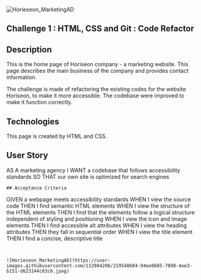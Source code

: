 ![Horieseon_MarketingAD](https://user-images.githubusercontent.com/112984208/194982195-00b36754-831f-49c9-b5c1-ca0e27b84213.jpeg)

## Challenge 1 : HTML, CSS and Git : Code Refactor

## Description 
This is the home page of Horiseon company - a marketing website. This page describes the main business of the company and provides contact information.

The challenge is made of refactoring the existing codes for the website Horiseon, to make it more accessible.  The codebase were improved to make it function correctly.

## Technologies

This page is created by HTML and CSS. 

## User Story
AS A marketing agency
I WANT a codebase that follows accessibility standards
SO THAT our own site is optimized for search engines
```
## Acceptance Criteria

```
GIVEN a webpage meets accessibility standards
WHEN I view the source code
THEN I find semantic HTML elements
WHEN I view the structure of the HTML elements
THEN I find that the elements follow a logical structure independent of styling and positioning
WHEN I view the icon and image elements
THEN I find accessible alt attributes
WHEN I view the heading attributes
THEN they fall in sequential order
WHEN I view the title element
THEN I find a concise, descriptive title
```


![Horieseon_MarketingAD](https://user-images.githubusercontent.com/112984208/219548604-94ee8685-7898-4ee3-b151-d623144c03c6.jpeg)


